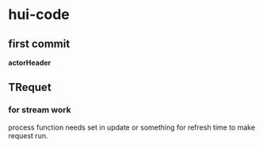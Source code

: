 # hui-code

## first commit 
**actorHeader**

## TRequet

### for stream work

process function needs set in update or something for refresh time to make request run.